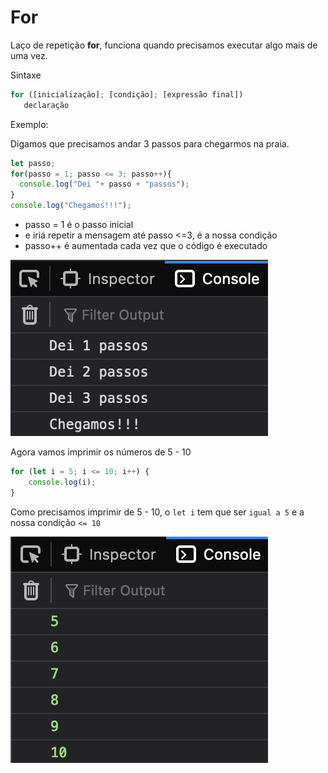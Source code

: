 # For

Laço de repetição **for**, funciona quando precisamos executar algo mais de uma vez.

Sintaxe

```javascript
for ([inicialização]; [condição]; [expressão final])
   declaração
```

Exemplo:

Digamos que precisamos andar 3 passos para chegarmos na praia.

```javascript
let passo;
for(passo = 1; passo <= 3; passo++){
  console.log("Dei "+ passo + "passos");
}
console.log("Chegamos!!!");
```

* passo = 1 é o passo inicial
* e iriá repetir a mensagem até passo <=3, é a nossa condição
* passo++ é aumentada cada vez que o código é executado

![](<../.gitbook/assets/image (7) (1).png>)



Agora vamos imprimir os números de 5 - 10

```javascript
for (let i = 5; i <= 10; i++) {
    console.log(i);
}
```

Como precisamos imprimir de 5 - 10, o `let i` tem que ser `igual a 5` e a nossa condição `<= 10`

![](<../.gitbook/assets/image (7).png>)
